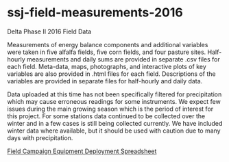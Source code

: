 # ssj-field-measurements-2016
Delta Phase II 2016 Field Data

Measurements of energy balance components and additional variables were taken in five alfalfa fields, five corn fields, and four pasture sites. Half-hourly measurements and daily sums are provided in separate .csv files for each field. Meta-data, maps, photographs, and interactive plots of key variables are also provided in .html files for each field. Descriptions of the variables are provided in separate files for half-hourly and daily data.  

Data uploaded at this time has not been specifically filtered for precipitation which may cause erroneous readings for some instruments. We expect few issues during the main growing season which is the period of interest for this project. For some stations data continued to be collected over the winter and in a few cases is still being collected currently.  We have included winter data where available, but it should be used with caution due to many days with precipitation.


[Field Campaign Equipment Deployment Spreadsheet](https://docs.google.com/spreadsheets/d/1roW6oTpE9N3zqmq51T5zbeRfcYPjryezxLqWY_L2SXc/edit#gid=314330290)
